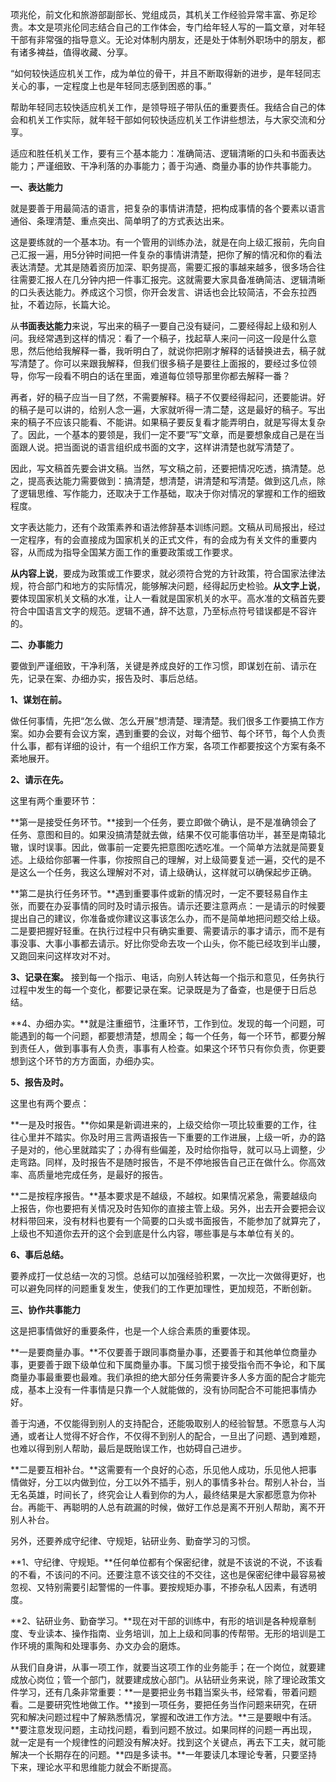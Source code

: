 
项兆伦，前文化和旅游部副部长、党组成员，其机关工作经验异常丰富、弥足珍贵。本文是项兆伦同志结合自己的工作体会，专门给年轻人写的一篇文章，对年轻干部有非常强的指导意义。无论对体制内朋友，还是处于体制外职场中的朋友，都有诸多裨益，值得收藏、分享。

“如何较快适应机关工作，成为单位的骨干，并且不断取得新的进步，是年轻同志关心的事，一定程度上也是年轻同志感到困惑的事。”

帮助年轻同志较快适应机关工作，是领导班子带队伍的重要责任。我结合自己的体会和机关工作实际，就年轻干部如何较快适应机关工作讲些想法，与大家交流和分享。

适应和胜任机关工作，要有三个基本能力：准确简洁、逻辑清晰的口头和书面表达能力；严谨细致、干净利落的办事能力；善于沟通、商量办事的协作共事能力。

**一、表达能力**

就是要善于用最简洁的语言，把复杂的事情讲清楚，把构成事情的各个要素以语言通俗、条理清楚、重点突出、简单明了的方式表达出来。

这是要练就的一个基本功。有一个管用的训练办法，就是在向上级汇报前，先向自己汇报一遍，用5分钟时间把一件复杂的事情讲清楚，把你了解的情况和你的看法表达清楚。尤其是随着资历加深、职务提高，需要汇报的事越来越多，很多场合往往需要汇报人在几分钟内把一件事汇报完。这就需要大家具备准确简洁、逻辑清晰的口头表达能力。养成这个习惯，你开会发言、讲话也会比较简洁，不会东拉西扯，不着边际，长篇大论。

从**书面表达能力**来说，写出来的稿子一要自己没有疑问，二要经得起上级和别人问。我经常遇到这样的情况：看了一个稿子，找起草人来问一问这一段是什么意思，然后他给我解释一番，我听明白了，就说你把刚才解释的话替换进去，稿子就写清楚了。你可以来跟我解释，但我们很多稿子是要往上面报的，要经过多位领导，你写一段看不明白的话在里面，难道每位领导那里你都去解释一番？

再者，好的稿子应当一目了然，不需要解释。稿子不仅要经得起问，还要能讲。好的稿子是可以讲的，给别人念一遍，大家就听得一清二楚，这是最好的稿子。写出来的稿子不应该只能看、不能讲。如果稿子要反复看才能弄明白，就是写得太复杂了。因此，一个基本的要领是，我们一定不要“写”文章，而是要想象成自己是在当面跟人说。把当面说的语言组织成书面的文字，这样讲清楚也就写清楚了。

因此，写文稿首先要会讲文稿。当然，写文稿之前，还要把情况吃透，搞清楚。总之，提高表达能力需要做到：搞清楚，想清楚，讲清楚和写清楚。做到这几点，除了逻辑思维、写作能力，还取决于工作基础，取决于你对情况的掌握和工作的细致程度。

文字表达能力，还有个政策素养和语法修辞基本训练问题。文稿从司局报出，经过一定程序，有的会直接成为国家机关的正式文件，有的会成为有关文件的重要内容，从而成为指导全国某方面工作的重要政策或工作要求。

**从内容上说**，要成为政策或工作要求，就必须符合党的方针政策，符合国家法律法规，符合部门和地方的实际情况，能够解决问题，经得起历史检验。**从文字上说**，要体现国家机关文稿的水准，让人一看就是国家机关的水平。高水准的文稿首先要符合中国语言文字的规范。逻辑不通，辞不达意，乃至标点符号错误都是不容许的。

**二、办事能力**

要做到严谨细致，干净利落，关键是养成良好的工作习惯，即谋划在前、请示在先，记录在案、办细办实，报告及时、事后总结。

**1、谋划在前。**

做任何事情，先把“怎么做、怎么开展”想清楚、理清楚。我们很多工作要搞工作方案。如办会要有会议方案，遇到重要的会议，对每个细节、每个环节，每个人负责什么事，都有详细的设计，有一个组织工作方案，各项工作都要按这个方案有条不紊地展开。

**2、请示在先。**

这里有两个重要环节：

**第一是接受任务环节。**接到一个任务，要立即做个确认，是不是准确领会了任务、意图和目的。如果没搞清楚就去做，结果不仅可能事倍功半，甚至是南辕北辙，误时误事。因此，做事前一定要先把意图吃透吃准。一个简单方法就是简要复述。上级给你部署一件事，你按照自己的理解，对上级简要复述一遍，交代的是不是这么一个任务，我这么理解对不对，请上级确认，这样就可以确保起步正确。

**第二是执行任务环节。**遇到重要事件或新的情况时，一定不要轻易自作主张，而要在办妥事情的同时及时请示报告。请示还要注意两点：一是请示的时候要提出自己的建议，你准备或你建议这事该怎么办，而不是简单地把问题交给上级。二是要把握好轻重。在执行过程中只有确实重要、需要请示的事才请示，而不是有事没事、大事小事都去请示。好比你受命去攻一个山头，你不能已经攻到半山腰，又跑回来问这样攻对不对。

**3、记录在案。**
接到每一个指示、电话，向别人转达每一个指示和意见，任务执行过程中发生的每一个变化，都要记录在案。记录既是为了备查，也是便于日后总结。

**4、办细办实。**就是注重细节，注重环节，工作到位。发现的每一个问题，可能遇到的每一个问题，都要想清楚，想周全；每一个任务，每一个环节，都要分解到责任人，做到事事有人负责，事事有人检查。如果这个环节只有你负责，你更要想到这个环节的方方面面，办细办实。

**5、报告及时。**

这里也有两个要点：

**一是及时报告。**你如果是新调进来的，上级交给你一项比较重要的工作，往往心里并不踏实。你及时用三言两语报告一下重要的工作进展，上级一听，办的路子是对的，他心里就踏实了；办得有些偏差，及时给你指导，就可以马上调整，少走弯路。同样，及时报告不是随时报告，不是不停地报告自己正在做什么。你高效率、高质量地完成任务，是最好的报告。

**二是按程序报告。**基本要求是不越级，不越权。如果情况紧急，需要越级向上报告，你也要把有关情况及时告知你的直接主管上级。另外，出去开会要把会议材料带回来，没有材料也要有一个简要的口头或书面报告，不能参加了就算完了，上级也不知道你去开的这个会到底是什么内容，哪些事是与本单位有关的。

**6、事后总结。**

要养成打一仗总结一次的习惯。总结可以加强经验积累，一次比一次做得更好，也可以避免同样的问题重复发生，使我们的工作更加理性，更加规范，不断创新。

**三、协作共事能力**

这是把事情做好的重要条件，也是一个人综合素质的重要体现。

**一是要商量办事。**不仅要善于跟同事商量办事，还要善于和其他单位商量办事，更要善于跟下级单位和下属商量办事。下属习惯于接受指令而不争论，和下属商量办事最重要也最难。我们承担的绝大部分任务需要许多人多方面的配合才能完成，基本上没有一件事情是只靠一个人就能做的，没有协同配合不可能把事情办好。

善于沟通，不仅能得到别人的支持配合，还能吸取别人的经验智慧。不愿意与人沟通，或者让人觉得不好合作，不仅得不到别人的配合，一旦出了问题、遇到难题，也难以得到别人帮助，最后是既贻误工作，也妨碍自己进步。

**二是要互相补台。**这需要有一个良好的心态，乐见他人成功，乐见他人把事情做好，分工以内做到位，分工以外不插手，别人的事情多补台。帮别人补台，当无名英雄，时间长了，终究会让人看到你的为人，最终结果是大家都愿意为你补台。再能干、再聪明的人总有疏漏的时候，做好工作总是离不开别人帮助，离不开别人补台。

另外，还要养成守纪律、守规矩，钻研业务、勤奋学习的习惯。

**1、守纪律、守规矩。**任何单位都有个保密纪律，就是不该说的不说，不该看的不看，不该问的不问。还要注意不该交往的不交往，这也是保密纪律中最容易被忽视、又特别需要引起警惕的一件事。要按规矩办事，不掺杂私人因素，有透明度。

**2、钻研业务、勤奋学习。**现在对干部的训练中，有形的培训是各种规章制度、专业读本、操作指南、业务培训，加上上级和同事的传帮带。无形的培训是工作环境的熏陶和处理事务、办文办会的磨炼。

从我们自身讲，从事一项工作，就要当这项工作的业务能手；在一个岗位，就要建成放心岗位；管一个部门，就要建成放心部门。从钻研业务来说，除了理论政策文件学习，还有几条非常重要：**一是要把业务书籍当案头书，经常看，带着问题看。二是要研究性地做工作。**接到一项任务，要把任务当作问题来研究，在研究和解决问题过程中了解熟悉情况，掌握和改进工作方法。**三是要眼中有活。**要注意发现问题，主动找问题，看到问题不放过。如果同样的问题一再出现，就一定是有一个规律性的问题没有解决好。找到这个关键点，再去下工夫，就可能解决一个长期存在的问题。**四是多读书。**一年要读几本理论专著，只要坚持下来，理论水平和思维能力就会不断提高。